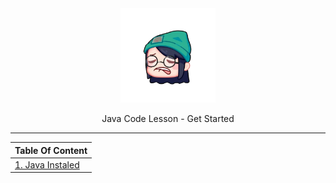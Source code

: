 <div id="header" width="30%" align="center">
    <img src="../../../asset/emot-1.png" width="30%%" />
    <p>Java Code Lesson - Get Started</p>
</div>

---
| Table Of Content |
| ---|
| [1. Java Instaled](#1-java-installed) |